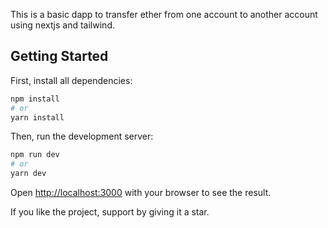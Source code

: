 This is a basic dapp to transfer ether from one account to another account using nextjs and tailwind.

## Getting Started

First, install all dependencies:

```bash
npm install
# or
yarn install
```

Then, run the development server:

```bash
npm run dev
# or
yarn dev
```

Open [http://localhost:3000](http://localhost:3000) with your browser to see the result.

If you like the project, support by giving it a star.
